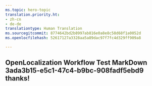 ```yaml
---
ms.topic: hero-topic
translation.priority.ht:
- zh-cn
- de-de
translationtype: Human Translation
ms.sourcegitcommit: 8774642bd2b8997ab816e0a8e8c58d68f1a0052d
ms.openlocfilehash: 52617127a3328aa5a89dac97f7fc4d329ff909a8

---
```

## OpenLocalization Workflow Test MarkDown 3ada3b15-e5c1-47c4-b9bc-908fadf5ebd9 thanks!



<!--HONumber=Aug16_HO4-->


